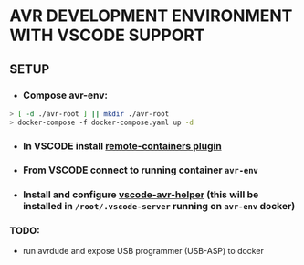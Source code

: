 
# AVR DEVELOPMENT ENVIRONMENT WITH VSCODE SUPPORT

## SETUP

* ### Compose avr-env:
```bash
> [ -d ./avr-root ] || mkdir ./avr-root
> docker-compose -f docker-compose.yaml up -d
```

* ### In VSCODE install [remote-containers plugin](https://marketplace.visualstudio.com/items?itemName=ms-vscode-remote.remote-containers)

* ### From VSCODE connect to running container `avr-env`

* ### Install and configure [vscode-avr-helper](https://marketplace.visualstudio.com/items?itemName=Alex079.vscode-avr-helper) (this will be installed in `/root/.vscode-server` running on `avr-env` docker)



### TODO:
* run avrdude and expose USB programmer (USB-ASP) to docker 
